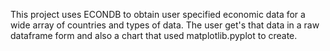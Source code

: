 This project uses ECONDB to obtain user specified economic data for a wide array of countries and types of data. The user get's that data in a raw dataframe form and also a chart that used matplotlib.pyplot to create.